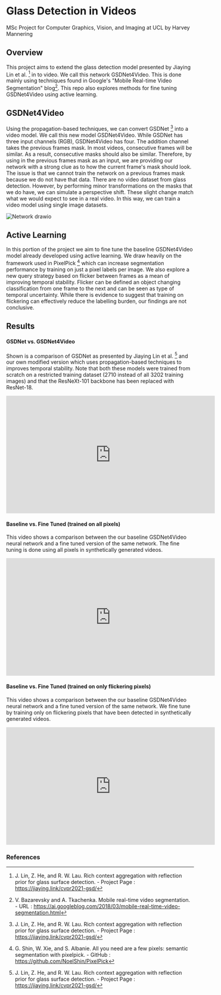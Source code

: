 # Glass Detection in Videos

MSc Project for Computer Graphics, Vision, and Imaging at UCL by Harvey Mannering

## Overview

This project aims to extend the glass detection model presented by Jiaying Lin et al. [^1] in to video.  We call this network GSDNet4Video.  This is done mainly using techniques found in Google's "Mobile Real-time Video Segmentation" blog[^2].  This repo also explores methods for fine tuning GSDNet4Video using active learning.  

## GSDNet4Video

Using the propagation-based techniques, we can convert GSDNet [^1] into a video model.  We call this new model GSDNet4Video.  While GSDNet has three input channels (RGB), GSDNet4Video has four.  The addition channel takes the previous frames mask.  In most videos, consecutive frames will be similar.  As a result, consecutive masks should also be similar.  Therefore, by using in the previous frames mask as an input, we are providing our network with a strong clue as to how the current frame's mask should look.  The issue is that we cannot train the network on a previous frames mask because we do not have that data.  There are no video dataset from glass detection.  However, by performing minor transformations on the masks that we do have, we can simulate a perspective shift. These slight change match what we would expect to see in a real video.  In this way, we can train a video model using single image datasets.

![Network drawio](https://user-images.githubusercontent.com/60523103/188334935-03532005-bb17-49d4-8309-1119bc8af6fd.png)

## Active Learning
In this portion of the project we aim to fine tune the baseline GSDNet4Video model already developed using active learning.  We draw heavily on the framework used in PixelPick [^3] which can increase segmentation performance by training on just a pixel labels per image.  We also explore a new query strategy based on flicker between frames as a mean of improving temporal stability.  Flicker can be defined an object changing classification from one frame to the next and can be seen as type of temporal uncertainty.  While there is evidence to suggest that training on flickering can effectively reduce the labelling burden, our findings are not conclusive. 

## Results

#### GSDNet vs. GSDNet4Video

Shown is a comparison of GSDNet as presented by Jiaying Lin et al. [^1] and our own modified version which uses propagation-based techniques to improves temporal stability.  Note that both these models were trained from scratch on a restricted training dataset (2710 instead of all  3202 training images) and that the ResNeXt-101 backbone has been replaced with ResNet-18.

<iframe width="560" height="315" src="https://www.youtube.com/embed/SYh0NOeJ81w" title="YouTube video player" frameborder="0" allow="accelerometer; autoplay; clipboard-write; encrypted-media; gyroscope; picture-in-picture" allowfullscreen></iframe>

#### Baseline vs. Fine Tuned (trained on all pixels)

This video shows a comparison between the our baseline GSDNet4Video neural network and a fine tuned version of the same network.   The fine tuning is done using all pixels in synthetically generated videos.

<iframe width="560" height="315" src="https://www.youtube.com/embed/ZS90ZS_6w4M" title="YouTube video player" frameborder="0" allow="accelerometer; autoplay; clipboard-write; encrypted-media; gyroscope; picture-in-picture" allowfullscreen></iframe>

#### Baseline vs. Fine Tuned (trained on only flickering pixels)

This video shows a comparison between the our baseline GSDNet4Video neural network and a fine tuned version of the same network.   We fine tune by training only on flickering pixels that have been detected in synthetically generated videos.

<iframe width="560" height="315" src="https://www.youtube.com/embed/I7SNgZywqvA" title="YouTube video player" frameborder="0" allow="accelerometer; autoplay; clipboard-write; encrypted-media; gyroscope; picture-in-picture" allowfullscreen></iframe>



### References

[^1]: J. Lin, Z. He, and R. W. Lau. Rich context aggregation with reflection prior for glass surface detection. - Project Page : https://jiaying.link/cvpr2021-gsd/
[^2]: V. Bazarevsky and A. Tkachenka. Mobile real-time video segmentation. - URL : https://ai.googleblog.com/2018/03/mobile-real-time-video-segmentation.html
[^3]: G. Shin, W. Xie, and S. Albanie. All you need are a few pixels: semantic segmentation with pixelpick. - GitHub : https://github.com/NoelShin/PixelPick
